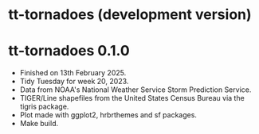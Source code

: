 # tt-tornadoes (development version)

# tt-tornadoes 0.1.0

* Finished on 13th February 2025.
* Tidy Tuesday for week 20, 2023.
* Data from NOAA's National Weather Service Storm Prediction Service.
* TIGER/Line shapefiles from the United States Census Bureau via the tigris package.
* Plot made with ggplot2, hrbrthemes and sf packages.
* Make build.
